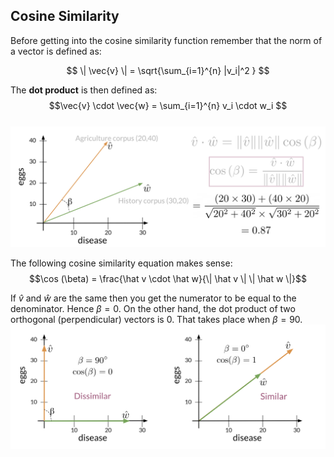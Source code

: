 ## Cosine Similarity

Before getting into the cosine similarity function remember that the norm of a vector is defined as:

$$ \| \vec{v} \| = \sqrt{\sum_{i=1}^{n} |v_i|^2 } $$

The **dot product** is then defined as:
$$\vec{v} \cdot \vec{w} = \sum_{i=1}^{n} v_i \cdot w_i $$
​
![Alt text](images/C1W3N5_01.png)

The following cosine similarity equation makes sense:
$$\cos (\beta) = \frac{\hat v \cdot \hat w}{\| \hat v \| \| \hat w \|}$$

If $\hat v$ and $\hat w$ are the same then you get the numerator to be equal to the denominator. Hence $\beta = 0$. On the other hand, the dot product of two orthogonal (perpendicular) vectors is $0$. That takes place when $\beta = 90$.
![Alt text](images/C1W3N5_02.png)
